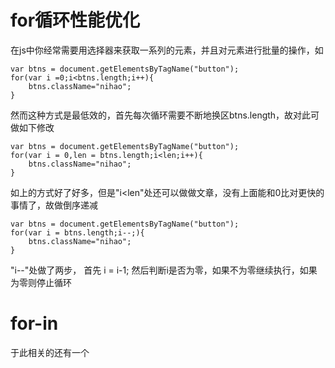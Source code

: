 # for循环性能优化

在js中你经常需要用选择器来获取一系列的元素，并且对元素进行批量的操作，如
```
var btns = document.getElementsByTagName("button");
for(var i =0;i<btns.length;i++){
	btns.className="nihao";
}
```
然而这种方式是最低效的，首先每次循环需要不断地换区btns.length，故对此可做如下修改
```
var btns = document.getElementsByTagName("button");
for(var i = 0,len = btns.length;i<len;i++){
	btns.className="nihao";
}
```
如上的方式好了好多，但是"i<len"处还可以做做文章，没有上面能和0比对更快的事情了，故做倒序递减
```
var btns = document.getElementsByTagName("button");
for(var i = btns.length;i--;){
	btns.className="nihao";
}
```
"i--"处做了两步，
首先 i = i-1;
然后判断i是否为零，如果不为零继续执行，如果为零则停止循环

# for-in
于此相关的还有一个